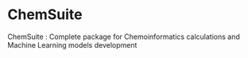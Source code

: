 # ChemSuite
ChemSuite : Complete package for Chemoinformatics calculations and Machine Learning models development
